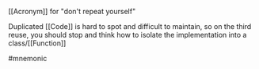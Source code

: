 [[Acronym]] for "don't repeat yourself"

Duplicated [[Code]] is hard to spot and difficult to maintain, so on the third reuse, you should stop and think how to isolate the implementation into a class/[[Function]]

#mnemonic 